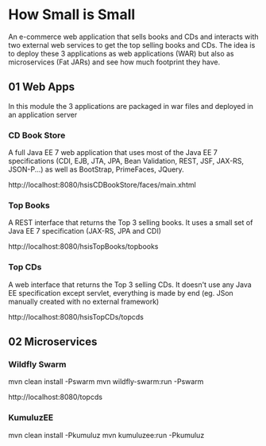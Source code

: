 # How Small is Small

An e-commerce web application that sells books and CDs and interacts with two external web services to get the top selling books and CDs. The idea is to deploy these 3 applications as web applications (WAR) but also as microservices (Fat JARs) and see how much footprint they have. 

## 01 Web Apps

In this module the 3 applications are packaged in war files and deployed in an application server

### CD Book Store

A full Java EE 7 web application that uses most of the Java EE 7 specifications (CDI, EJB, JTA, JPA, Bean Validation, REST, JSF, JAX-RS, JSON-P...) as well as BootStrap, PrimeFaces, JQuery. 

http://localhost:8080/hsisCDBookStore/faces/main.xhtml

### Top Books

A REST interface that returns the Top 3 selling books. It uses a small set of Java EE 7 specification (JAX-RS, JPA and CDI)

http://localhost:8080/hsisTopBooks/topbooks

### Top CDs

A web interface that returns the Top 3 selling CDs. It doesn't use any Java EE specification except servlet, everything is made by end (eg. JSon manually created with no external framework)

http://localhost:8080/hsisTopCDs/topcds

## 02 Microservices

### Wildfly Swarm 

mvn clean install -Pswarm
mvn wildfly-swarm:run -Pswarm

http://localhost:8080/topcds

### KumuluzEE

mvn clean install -Pkumuluz
mvn kumuluzee:run -Pkumuluz